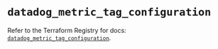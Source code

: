 # `datadog_metric_tag_configuration`

Refer to the Terraform Registry for docs: [`datadog_metric_tag_configuration`](https://registry.terraform.io/providers/datadog/datadog/3.66.0/docs/resources/metric_tag_configuration).
